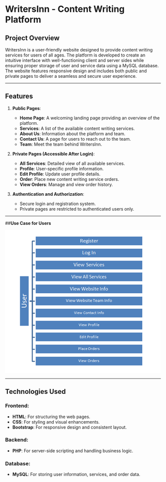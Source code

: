 # **WritersInn - Content Writing Platform**  
## **Project Overview**  
WritersInn is a user-friendly website designed to provide content writing services for users of all ages. The platform is developed to create an intuitive interface with well-functioning client and server sides while ensuring proper storage of user and service data using a MySQL database. The website features responsive design and includes both public and private pages to deliver a seamless and secure user experience.  

---

## **Features**  
1. **Public Pages**:  
   - **Home Page**: A welcoming landing page providing an overview of the platform.  
   - **Services**: A list of the available content writing services.  
   - **About Us**: Information about the platform and team.  
   - **Contact Us**: A page for users to reach out to the team.  
   - **Team**: Meet the team behind WritersInn.  

2. **Private Pages (Accessible After Login)**:  
   - **All Services**: Detailed view of all available services.  
   - **Profile**: User-specific profile information.  
   - **Edit Profile**: Update user profile details.  
   - **Order**: Place new content writing service orders.  
   - **View Orders**: Manage and view order history.  

3. **Authentication and Authorization**:  
   - Secure login and registration system.  
   - Private pages are restricted to authenticated users only.

---
##**Use Case for Users**

![Use Case for Users](https://github.com/ashfiqunmustari/WritersInn-Website/blob/main/Use-Case-for-Users.png)

---
## **Technologies Used**  

### **Frontend**:  
- **HTML**: For structuring the web pages.  
- **CSS**: For styling and visual enhancements.  
- **Bootstrap**: For responsive design and consistent layout.  

### **Backend**:  
- **PHP**: For server-side scripting and handling business logic.  

### **Database**:  
- **MySQL**: For storing user information, services, and order data.  
